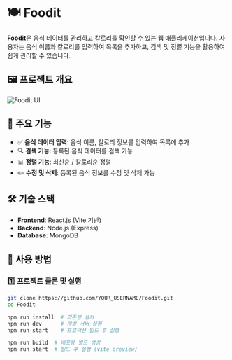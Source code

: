 # 🍽️ Foodit  

**Foodit**은 음식 데이터를 관리하고 칼로리를 확인할 수 있는 웹 애플리케이션입니다. 사용자는 음식 이름과 칼로리를 입력하여 목록을 추가하고, 검색 및 정렬 기능을 활용하여 쉽게 관리할 수 있습니다.  

## 🖼️ 프로젝트 개요  
![Foodit UI](https://github.com/user-attachments/assets/3fbd7de4-4780-4e3a-887b-06e28f0dba0b)

## 🚀 주요 기능  
- ✅ **음식 데이터 입력**: 음식 이름, 칼로리 정보를 입력하여 목록에 추가  
- 🔍 **검색 기능**: 등록된 음식 데이터를 검색 가능  
- 📊 **정렬 기능**: 최신순 / 칼로리순 정렬  
- ✏️ **수정 및 삭제**: 등록된 음식 정보를 수정 및 삭제 가능  

## 🛠️ 기술 스택  
- **Frontend**: React.js (Vite 기반)  
- **Backend**: Node.js (Express)  
- **Database**: MongoDB  

## 📌 사용 방법  

### 1️⃣ 프로젝트 클론 및 실행  
```bash
git clone https://github.com/YOUR_USERNAME/Foodit.git
cd Foodit

npm run install  # 의존성 설치
npm run dev      # 개발 서버 실행
npm run start    # 프로덕션 빌드 후 실행

npm run build  # 배포용 빌드 생성
npm run start  # 빌드 후 실행 (vite preview)

